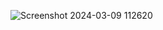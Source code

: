 ![Screenshot 2024-03-09 112620](https://github.com/LakshanMG/ICT-2204---Web-Technologies-Assignment-01/assets/160216975/8a8033ba-7028-4eb2-b856-625c16ea81b5)
